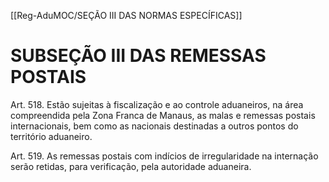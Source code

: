[[Reg-AduMOC/SEÇÃO III DAS NORMAS ESPECÍFICAS]]

# SUBSEÇÃO III DAS REMESSAS POSTAIS

Art. 518. Estão sujeitas à fiscalização e ao controle
aduaneiros, na área compreendida pela Zona Franca de
Manaus, as malas e remessas postais internacionais, bem
como as nacionais destinadas a outros pontos do território
aduaneiro.

Art. 519. As remessas postais com indícios de irregularidade
na internação serão retidas, para verificação, pela
autoridade aduaneira.